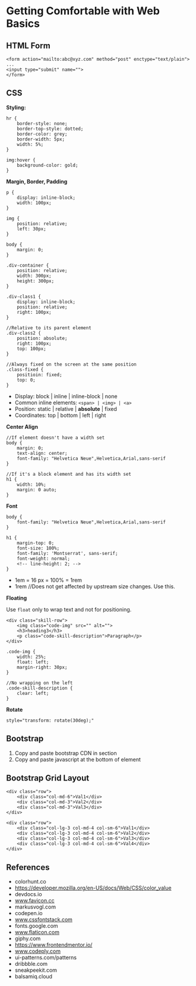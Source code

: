 # Getting Comfortable with Web Basics

## HTML Form

    <form action="mailto:abc@xyz.com" method="post" enctype="text/plain">
    ...
    <input type="submit" name="">
    </form>

## CSS

**Styling:**

    hr {
        border-style: none;
        border-top-style: dotted;
        border-color: grey;
        border-width: 5px;
        width: 5%;
    }

    img:hover {
        background-color: gold;
    }

**Margin, Border, Padding**

    p {
        display: inline-block;
        width: 100px;
    }

    img {
        position: relative;
        left: 30px;
    }

    body {
        margin: 0;
    }

    .div-container {
        position: relative;
        width: 300px;
        height: 300px;
    }

    .div-class1 {
        display: inline-block;
        position: relative;
        right: 100px;
    }

    //Relative to its parent element
    .div-class2 {
        position: absolute;
        right: 100px;
        top: 100px;
    }

    //Always fixed on the screen at the same position
    .class-fixed {
        positioin: fixed;
        top: 0;
    }

* Display: block | inline | inline-block | none
* Common inline elements: `<span> | <img> | <a>`
* Position: static | relative | **absolute** | fixed
* Coordinates: top | bottom | left | right

**Center Align**

    //If element doesn't have a width set
    body {
        margin: 0;
        text-align: center;
        font-family: "Helvetica Neue",Helvetica,Arial,sans-serif
    }

    //If it's a block element and has its width set
    h1 {
        width: 10%;
        margin: 0 auto;
    }

**Font**

    body {
        font-family: "Helvetica Neue",Helvetica,Arial,sans-serif
    }

    h1 {
        margin-top: 0;
        font-size: 100%;
        font-family: 'Montserrat', sans-serif;
        font-weight: normal;
        <!-- line-height: 2; -->
    }

* 1em = 16 px = 100% = 1rem
* 1rem //Does not get affected by upstream size changes. Use this.

**Floating**

Use `float` only to wrap text and not for positioning.

    <div class="skill-row">
        <img class="code-img" src="" alt="">
        <h3>heading3</h3>
        <p class="code-skill-description">Paragraph</p>
    </div>

    .code-img {
        width: 25%;
        float: left;
        margin-right: 30px;
    }

    //No wrapping on the left
    .code-skill-description {
        clear: left;
    }

**Rotate**

    style="transform: rotate(30deg);"

## Bootstrap

1. Copy and paste bootstrap CDN in <head> section
2. Copy and paste javascript at the bottom of <body> element

## Bootstrap Grid Layout

    <div class="row">
        <div class="col-md-6">Val1</div>
        <div class="col-md-3">Val2</div>
        <div class="col-md-3">Val3</div>
    </div>

    <div class="row">
        <div class="col-lg-3 col-md-4 col-sm-6">Val1</div>
        <div class="col-lg-3 col-md-4 col-sm-6">Val2</div>
        <div class="col-lg-3 col-md-4 col-sm-6">Val3</div>
        <div class="col-lg-3 col-md-4 col-sm-6">Val4</div>
    </div>

## References

* colorhunt.co
* https://developer.mozilla.org/en-US/docs/Web/CSS/color_value
* devdocs.io
* www.favicon.cc
* markusvogl.com
* codepen.io
* www.cssfontstack.com
* fonts.google.com
* www.flaticon.com
* giphy.com
* https://www.frontendmentor.io/
* www.codeply.com
* ui-patterns.com/patterns
* dribbble.com
* sneakpeekit.com
* balsamiq.cloud
